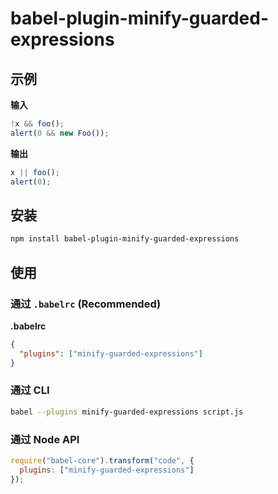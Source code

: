 # babel-plugin-minify-guarded-expressions

## 示例

**输入**

```javascript
!x && foo();
alert(0 && new Foo());
```

**输出**

```javascript
x || foo();
alert(0);
```

## 安装

```sh
npm install babel-plugin-minify-guarded-expressions
```

## 使用

### 通过 `.babelrc` (Recommended)

**.babelrc**

```json
{
  "plugins": ["minify-guarded-expressions"]
}
```

### 通过 CLI

```sh
babel --plugins minify-guarded-expressions script.js
```

### 通过 Node API

```javascript
require("babel-core").transform("code", {
  plugins: ["minify-guarded-expressions"]
});
```
